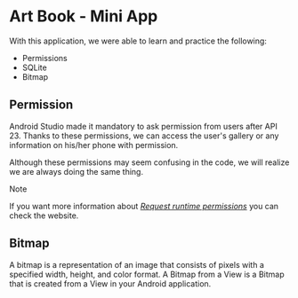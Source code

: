 # Art Book - Mini App
With this application, we were able to learn and practice the following:
- Permissions
- SQLite
- Bitmap

## Permission

Android Studio made it mandatory to ask permission from users after API 23. Thanks to these permissions, we can access the user's gallery or any information on his/her phone with permission.

Although these permissions may seem confusing in the code, we will realize we are always doing the same thing.

>[!NOTE]
> If you want more information about _[Request runtime permissions](https://developer.android.com/training/permissions/requesting)_ you can check the website.

## Bitmap

A bitmap is a representation of an image that consists of pixels with a specified width, height, and color format. A Bitmap from a View is a Bitmap that is created from a View in your Android application.
